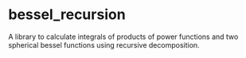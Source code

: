 # bessel_recursion
A library to calculate integrals of products of power functions and two spherical bessel functions using recursive decomposition.
